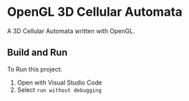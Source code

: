 # OpenGL 3D Cellular Automata

A 3D Cellular Automata written with OpenGL.

## Build and Run

To Run this project:

1. Open with Visual Studio Code
2. Select `run without debugging`
